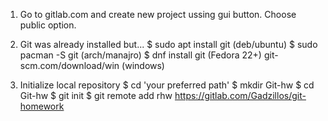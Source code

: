 1) Go to gitlab.com and create new project ussing gui button. Choose public option.

2) Git was already installed but...
$ sudo apt install git (deb/ubuntu)
$ sudo pacman -S git (arch/manajro)
$ dnf install git (Fedora 22+)
git-scm.com/download/win (windows)

3) Initialize local repository
$ cd 'your preferred path'
$ mkdir Git-hw
$ cd Git-hw
$ git init
$ git remote add rhw https://gitlab.com/Gadzillos/git-homework

